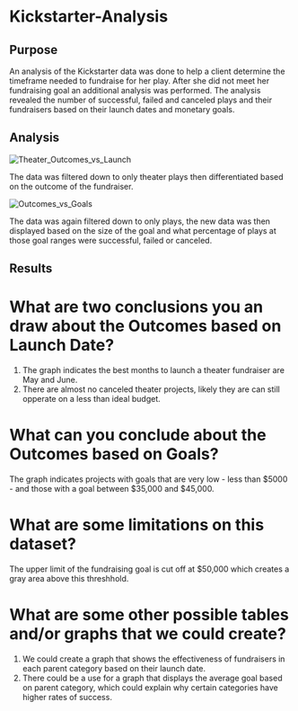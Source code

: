 # Kickstarter-Analysis

## Purpose
An analysis of the Kickstarter data was done to help a client determine the timeframe needed to fundraise for her play. After she did not meet her fundraising goal an additional analysis was performed. The analysis revealed the number of successful, failed and canceled plays and their fundraisers based on their launch dates and monetary goals.

## Analysis

![Theater_Outcomes_vs_Launch](https://user-images.githubusercontent.com/108902185/194638108-9e66c361-87f5-42b3-8174-7ca062ab2a12.png)

The data was filtered down to only theater plays then differentiated based on the outcome of the fundraiser.

![Outcomes_vs_Goals](https://user-images.githubusercontent.com/108902185/194639928-4a62c4ce-a65f-4bf3-92ca-d420201f28e6.png)

The data was again filtered down to only plays, the new data was then displayed based on the size of the goal and what percentage of plays at those goal ranges were successful, failed or canceled.

## Results

# What are two conclusions you an draw about the Outcomes based on Launch Date?

1. The graph indicates the best months to launch a theater fundraiser are May and June.
2. There are almost no canceled theater projects, likely they are can still opperate on a less than ideal budget.

# What can you conclude about the Outcomes based on Goals?

The graph indicates projects with goals that are very low - less than $5000 - and those with a goal between $35,000 and $45,000.

# What are some limitations on this dataset?
The upper limit of the fundraising goal is cut off at $50,000 which creates a gray area above this threshhold.

# What are some other possible tables and/or graphs that we could create?
1. We could create a graph that shows the effectiveness of fundraisers in each parent category based on their launch date.
2. There could be a use for a graph that displays the average goal based on parent category, which could explain why certain categories have higher rates of success.
